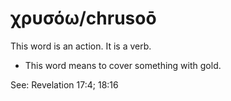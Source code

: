 # χρυσόω/chrusoō
This word is an action. It is a verb.

* This word means to cover something with gold.

See: Revelation 17:4; 18:16
